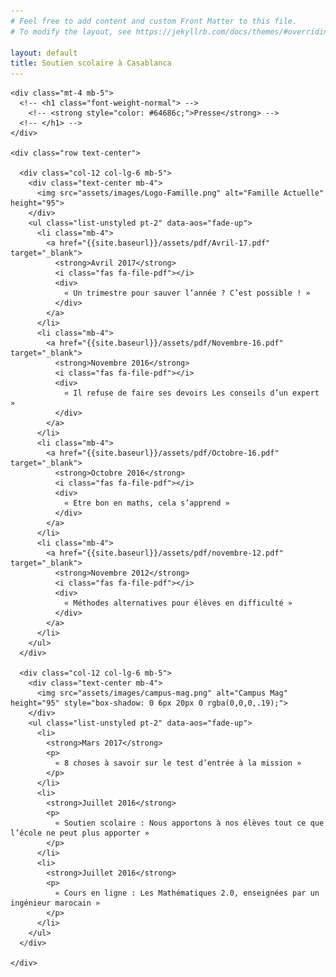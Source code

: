 ```yaml
---
# Feel free to add content and custom Front Matter to this file.
# To modify the layout, see https://jekyllrb.com/docs/themes/#overriding-theme-defaults

layout: default
title: Soutien scolaire à Casablanca
---
```

<main id="presse">

  <section class="container mt-5 pt-5 pb-4">

    <div class="mt-4 mb-5">
      <!-- <h1 class="font-weight-normal"> -->
        <!-- <strong style="color: #64686c;">Presse</strong> -->
      <!-- </h1> -->
    </div>

    <div class="row text-center">

      <div class="col-12 col-lg-6 mb-5">
        <div class="text-center mb-4">
          <img src="assets/images/Logo-Famille.png" alt="Famille Actuelle" height="95">
        </div>
        <ul class="list-unstyled pt-2" data-aos="fade-up">
          <li class="mb-4">
            <a href="{{site.baseurl}}/assets/pdf/Avril-17.pdf" target="_blank">
              <strong>Avril 2017</strong>
              <i class="fas fa-file-pdf"></i>
              <div>
                « Un trimestre pour sauver l’année ? C’est possible ! »
              </div>
            </a>
          </li>
          <li class="mb-4">
            <a href="{{site.baseurl}}/assets/pdf/Novembre-16.pdf" target="_blank">
              <strong>Novembre 2016</strong>
              <i class="fas fa-file-pdf"></i>
              <div>
                « Il refuse de faire ses devoirs Les conseils d’un expert »
              </div>
            </a>
          </li>
          <li class="mb-4">
            <a href="{{site.baseurl}}/assets/pdf/Octobre-16.pdf" target="_blank">
              <strong>Octobre 2016</strong>
              <i class="fas fa-file-pdf"></i>
              <div>
                « Etre bon en maths, cela s’apprend »
              </div>
            </a>
          </li>
          <li class="mb-4">
            <a href="{{site.baseurl}}/assets/pdf/novembre-12.pdf" target="_blank">
              <strong>Novembre 2012</strong>
              <i class="fas fa-file-pdf"></i>
              <div>
                « Méthodes alternatives pour élèves en difficulté »
              </div>
            </a>
          </li>
        </ul>
      </div>

      <div class="col-12 col-lg-6 mb-5">
        <div class="text-center mb-4">
          <img src="assets/images/campus-mag.png" alt="Campus Mag" height="95" style="box-shadow: 0 6px 20px 0 rgba(0,0,0,.19);">
        </div>
        <ul class="list-unstyled pt-2" data-aos="fade-up">
          <li>
            <strong>Mars 2017</strong>
            <p>
              « 8 choses à savoir sur le test d’entrée à la mission »
            </p>
          </li>
          <li>
            <strong>Juillet 2016</strong>
            <p>
              « Soutien scolaire : Nous apportons à nos élèves tout ce que l’école ne peut plus apporter »
            </p>
          </li>
          <li>
            <strong>Juillet 2016</strong>
            <p>
              « Cours en ligne : Les Mathématiques 2.0, enseignées par un ingénieur marocain »
            </p>
          </li>
        </ul>
      </div>

    </div>

  </section>

</main>


